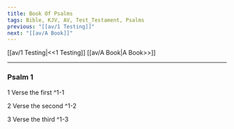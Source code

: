 ```yaml
---
title: Book Of Psalms
tags: Bible, KJV, AV, Test_Testament, Psalms
previous: "[[av/1 Testing]]"
next: "[[av/A Book]]"
---
```


[[av/1 Testing|<<1 Testing]] [[av/A Book|A Book>>]]

---

### Psalm 1

1 Verse the first ^1-1

2 Verse the second ^1-2

3 Verse the third ^1-3
